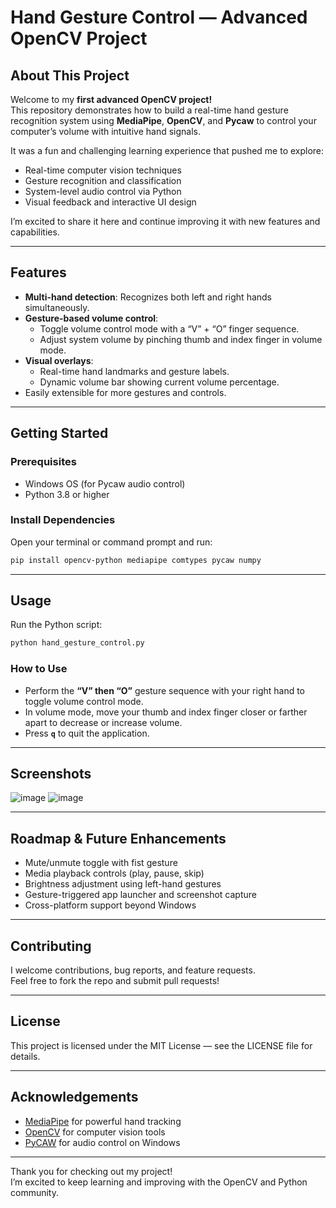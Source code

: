 

# Hand Gesture Control — Advanced OpenCV Project


## About This Project

Welcome to my **first advanced OpenCV project!**  
This repository demonstrates how to build a real-time hand gesture recognition system using **MediaPipe**, **OpenCV**, and **Pycaw** to control your computer’s volume with intuitive hand signals.

It was a fun and challenging learning experience that pushed me to explore:

- Real-time computer vision techniques  
- Gesture recognition and classification  
- System-level audio control via Python  
- Visual feedback and interactive UI design  

I’m excited to share it here and continue improving it with new features and capabilities.

---

## Features

- **Multi-hand detection**: Recognizes both left and right hands simultaneously.  
- **Gesture-based volume control**:  
  - Toggle volume control mode with a “V” + “O” finger sequence.  
  - Adjust system volume by pinching thumb and index finger in volume mode.  
- **Visual overlays**:  
  - Real-time hand landmarks and gesture labels.  
  - Dynamic volume bar showing current volume percentage.  
- Easily extensible for more gestures and controls.

---

## Getting Started

### Prerequisites

- Windows OS (for Pycaw audio control)  
- Python 3.8 or higher

### Install Dependencies

Open your terminal or command prompt and run:

```bash
pip install opencv-python mediapipe comtypes pycaw numpy
```

---

## Usage

Run the Python script:

```bash
python hand_gesture_control.py
```

### How to Use

- Perform the **“V” then “O”** gesture sequence with your right hand to toggle volume control mode.  
- In volume mode, move your thumb and index finger closer or farther apart to decrease or increase volume.  
- Press **`q`** to quit the application.

---

## Screenshots

![image](https://github.com/user-attachments/assets/8bec3dd7-ba0b-4305-bcb7-2d859ab310a3)
![image](https://github.com/user-attachments/assets/525ac35b-a1a8-440a-8fb6-771c692963c4)



---

## Roadmap & Future Enhancements

- Mute/unmute toggle with fist gesture  
- Media playback controls (play, pause, skip)  
- Brightness adjustment using left-hand gestures  
- Gesture-triggered app launcher and screenshot capture  
- Cross-platform support beyond Windows  

---

## Contributing

I welcome contributions, bug reports, and feature requests.  
Feel free to fork the repo and submit pull requests!

---

## License

This project is licensed under the MIT License — see the LICENSE file for details.

---

## Acknowledgements

- [MediaPipe](https://mediapipe.dev/) for powerful hand tracking  
- [OpenCV](https://opencv.org/) for computer vision tools  
- [PyCAW](https://github.com/AndreMiras/pycaw) for audio control on Windows  

---

Thank you for checking out my project!  
I’m excited to keep learning and improving with the OpenCV and Python community.
